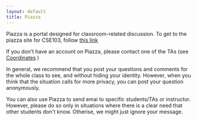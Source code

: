 ```yaml
---
layout: default
title: Piazza
---
```


Piazza is a portal designed for classroom-related discussion. To get
to the piazza site for CSE103, follow
[this link](https://piazza.com/class/hzpd9rblz9f3go)

If you don't have an account on Piazza, please contact one of the TAs
(see  [Coordinates](/Coordinates) )

In general, we recommend that you post your questions and
comments for the whole class to see, and without hiding your
identity. However, when you think that the situation calls for more
privacy, you can post your question anonymously. 

You can also use Piazza to send emai to specific students/TAs or
instructor. However, please do so only in situations where there is a
clear need that other students don't know. Otherise, we might just
ignore your message.
